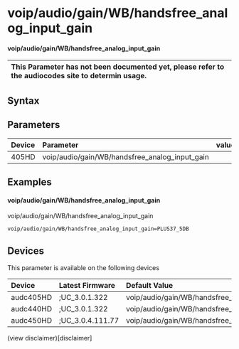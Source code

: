 ﻿---
description: voip/audio/gain/WB/handsfree_analog_input_gain
search: false
---

# voip/audio/gain/WB/handsfree_analog_input_gain

#### voip/audio/gain/WB/handsfree_analog_input_gain


| This Parameter has not been documented yet, please refer to the audiocodes site to determin usage.  | 
| :--- |

## Syntax

## Parameters
|Device|Parameter|value|Description|
|:---|:---|:---|:---|
| 405HD | voip/audio/gain/WB/handsfree_analog_input_gain |  |  |

## Examples
#### voip/audio/gain/WB/handsfree_analog_input_gain

voip/audio/gain/WB/handsfree_analog_input_gain

```
voip/audio/gain/WB/handsfree_analog_input_gain=PLUS37_5DB
```

## Devices
This parameter is available on the following devices

| Device | Latest Firmware | Default Value |
|:---|:---|:---|
| audc405HD | ;UC_3.0.1.322 | voip/audio/gain/WB/handsfree_analog_input_gain=PLUS37_5DB 
| audc440HD | ;UC_3.0.1.322 | voip/audio/gain/WB/handsfree_analog_input_gain=PLUS39DB 
| audc450HD | ;UC_3.0.4.111.77 | voip/audio/gain/WB/handsfree_analog_input_gain=PLUS39DB 

(view disclaimer)[disclaimer]
